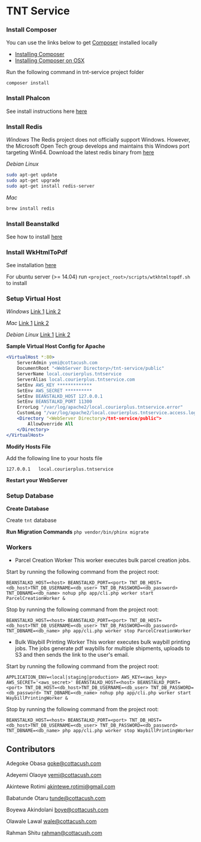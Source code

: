 TNT Service
==========

### Install Composer
You can use the links below to get [Composer](https://getcomposer.org) installed locally
- [Installing Composer](https://getcomposer.org/doc/00-intro.md)
- [Installing Composer on OSX](http://www.abeautifulsite.net/installing-composer-on-os-x/)

Run the following command in tnt-service project folder

`composer install`

### Install Phalcon
See install instructions here [here](https://docs.phalconphp.com/en/latest/reference/install.html)


### Install Redis
*Windows*
The Redis project does not officially support Windows. However, the Microsoft Open Tech group develops and maintains this Windows port targeting Win64.
Download the latest redis binary from [here](https://github.com/MSOpenTech/redis/releases)

*Debian Linux*

```bash
sudo apt-get update
sudo apt-get upgrade 
sudo apt-get install redis-server
```

*Mac*

```bash
brew install redis
```

### Install Beanstalkd
See how to install [here](http://kr.github.io/beanstalkd/download.html)

### Install WkHtmlToPdf 
See installation [here](http://wkhtmltopdf.org/downloads.html) 

For ubuntu server (>= 14.04) run `<project_root>/scripts/wtkhtmltopdf.sh` to install

### Setup Virtual Host
*Windows*
[Link 1](http://foundationphp.com/tutorials/apache_vhosts.php)
[Link 2](https://www.kristengrote.com/blog/articles/how-to-set-up-virtual-hosts-using-wamp)

*Mac*
[Link 1](http://coolestguidesontheplanet.com/set-virtual-hosts-apache-mac-osx-10-9-mavericks-osx-10-8-mountain-lion/)
[Link 2](http://coolestguidesontheplanet.com/set-virtual-hosts-apache-mac-osx-10-10-yosemite/)

*Debian Linux*
[Link 1](https://www.digitalocean.com/community/tutorials/how-to-set-up-apache-virtual-hosts-on-ubuntu-14-04-lts)
[Link 2](http://www.unixmen.com/setup-apache-virtual-hosts-on-ubuntu-15-04/)


**Sample Virtual Host Config for Apache**
```apache
<VirtualHost *:80>
    ServerAdmin yemi@cottacush.com
    DocumentRoot "<WebServer Directory>/tnt-service/public"
    ServerName local.courierplus.tntservice
    ServerAlias local.courierplus.tntservice.com
    SetEnv AWS_KEY *************
    SetEnv AWS_SECRET **********
    SetEnv BEANSTALKD_HOST 127.0.0.1
    SetEnv BEANSTALKD_PORT 11300
    ErrorLog "/var/log/apache2/local.courierplus.tntservice.error"
    CustomLog "/var/log/apache2/local.courierplus.tntservice.access.log" common
    <Directory "<WebServer Directory>/tnt-service/public">
        AllowOverride All
    </Directory>
</VirtualHost>
```
**Modify Hosts File**

Add the following line to your hosts file 

`127.0.0.1   local.courierplus.tntservice`


**Restart your WebServer**


### Setup Database

**Create Database**

Create `tnt` database

**Run Migration Commands**
`php vendor/bin/phinx migrate`

### Workers
- Parcel Creation Worker
This worker executes bulk parcel creation jobs.

Start by running the following command from the project root:  

`BEANSTALKD_HOST=<host> BEANSTALKD_PORT=<port> TNT_DB_HOST=<db_host>TNT_DB_USERNAME=<db_user> TNT_DB_PASSWORD=<db_password> TNT_DBNAME=<db_name> nohup php app/cli.php worker start ParcelCreationWorker &`

Stop by running the following command from the project root:  

`BEANSTALKD_HOST=<host> BEANSTALKD_PORT=<port> TNT_DB_HOST=<db_host>TNT_DB_USERNAME=<db_user> TNT_DB_PASSWORD=<db_password> TNT_DBNAME=<db_name> php app/cli.php worker stop ParcelCreationWorker`

- Bulk Waybill Printing Worker 
This worker executes bulk waybill printing jobs. The jobs generate pdf waybills for multiple shipments, uploads to S3 and then sends the link to the user's email.

Start by running the following command from the project root:  

`APPLICATION_ENV=<local|staging|production> AWS_KEY=<aws_key> AWS_SECRET='<aws_secret>' BEANSTALKD_HOST=<host> BEANSTALKD_PORT=<port> TNT_DB_HOST=<db_host>TNT_DB_USERNAME=<db_user> TNT_DB_PASSWORD=<db_password> TNT_DBNAME=<db_name> nohup php app/cli.php worker start WaybillPrintingWorker &`

Stop by running the following command from the project root:  

`BEANSTALKD_HOST=<host> BEANSTALKD_PORT=<port> TNT_DB_HOST=<db_host>TNT_DB_USERNAME=<db_user> TNT_DB_PASSWORD=<db_password> TNT_DBNAME=<db_name> php app/cli.php worker stop WaybillPrintingWorker`

Contributors
------------
Adegoke Obasa <goke@cottacush.com> 

Adeyemi Olaoye <yemi@cottacush.com> 

Akintewe Rotimi <akintewe.rotimi@gmail.com> 

Babatunde Otaru <tunde@cottacush.com>

Boyewa Akindolani <boye@cottacush.com> 

Olawale Lawal <wale@cottacush.com> 

Rahman Shitu <rahman@cottacush.com>



